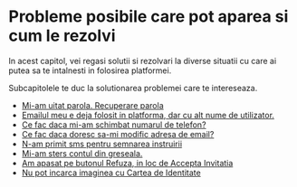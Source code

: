 # Probleme posibile care pot aparea si cum le rezolvi

 

In acest capitol, vei regasi solutii si rezolvari la diverse situatii cu care ai putea sa te intalnesti in folosirea platformei.

Subcapitolele te duc la solutionarea problemei care te intereseaza.

* [Mi-am uitat parola. Recuperare parola](1.mi-am-uitat-parola.-recuperare-parola..md)
* [Emailul meu e deja folosit in platforma, dar cu alt nume de utilizator.](2.emailul-meu-e-deja-folosit-in-platforma-dar-cu-alt-nume-de-utilizator..md)
* [Ce fac daca mi-am schimbat numarul de telefon?](3.mi-am-schimbat-numarul-de-telefon.md)
* [Ce fac daca doresc sa-mi modific adresa de email?](3.mi-am-schimbat-numarul-de-telefon.md)
* [N-am primit sms pentru semnarea instruirii](4.n-am-primit-sms-pentru-semnarea-instruirii.md)
* [Mi-am sters contul din greseala.](5.mi-am-sters-contul-din-greseala..md)
* [Am apasat pe butonul Refuza, in loc de Accepta Invitatia](6.-am-apasat-pe-butonul-refuza-in-loc-de-accepta-invitatia..md)
* [Nu pot incarca imaginea cu Cartea de Identitate](8.-nu-pot-incarca-imaginea-cu-cartea-de-identitate..md)

